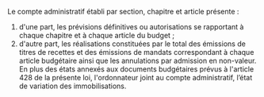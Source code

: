 Le compte administratif établi par section, chapitre et article présente :
1. d'une part, les prévisions définitives ou autorisations se rapportant à chaque chapitre et à chaque article du budget ;
2. d'autre part, les réalisations constituées par le total des émissions de titres de recettes et des émissions de mandats correspondant à chaque article budgétaire ainsi que les annulations par admission en non-valeur.
En plus des états annexés aux documents budgétaires prévus à l'article 428 de la présente loi, l'ordonnateur joint au compte administratif, l’état de variation des immobilisations.